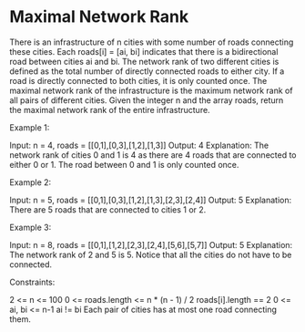 # Maximal Network Rank

There is an infrastructure of n cities with some number of roads connecting these cities. Each roads[i] = [ai, bi] indicates that there is a bidirectional road between cities ai and bi.
The network rank of two different cities is defined as the total number of directly connected roads to either city. If a road is directly connected to both cities, it is only counted once.
The maximal network rank of the infrastructure is the maximum network rank of all pairs of different cities.
Given the integer n and the array roads, return the maximal network rank of the entire infrastructure.

Example 1:

Input: n = 4, roads = [[0,1],[0,3],[1,2],[1,3]]
Output: 4
Explanation: The network rank of cities 0 and 1 is 4 as there are 4 roads that are connected to either 0 or 1. The road between 0 and 1 is only counted once.

Example 2:

Input: n = 5, roads = [[0,1],[0,3],[1,2],[1,3],[2,3],[2,4]]
Output: 5
Explanation: There are 5 roads that are connected to cities 1 or 2.

Example 3:

Input: n = 8, roads = [[0,1],[1,2],[2,3],[2,4],[5,6],[5,7]]
Output: 5
Explanation: The network rank of 2 and 5 is 5. Notice that all the cities do not have to be connected.

Constraints:

2 <= n <= 100
0 <= roads.length <= n * (n - 1) / 2
roads[i].length == 2
0 <= ai, bi <= n-1
ai != bi
Each pair of cities has at most one road connecting them.
